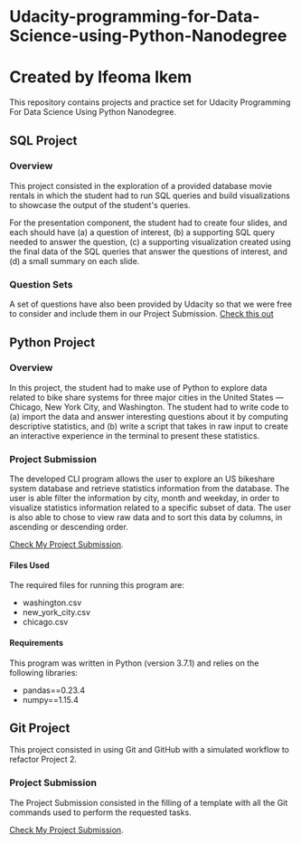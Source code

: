 # Udacity-programming-for-Data-Science-using-Python-Nanodegree

# Created by Ifeoma Ikem

This repository contains projects and practice set for Udacity Programming For Data Science Using Python Nanodegree.

## SQL Project

### Overview

This project consisted in the exploration of a provided database movie rentals in which the student had to run SQL queries and build visualizations to showcase the output of the student's queries. 

For the presentation component, the student had to create four slides, and each should have (a) a question of interest, (b) a supporting SQL query needed to answer the question, (c) a supporting visualization created using the final data of the SQL queries that answer the questions of interest, and (d) a small summary on each slide.


### Question Sets

A set of questions have also been provided by Udacity so that we were free to consider and include them in our Project Submission.
[Check this out](https://github.com/bilaudaud/Ifeoma-https-github.com-Ifeoma-Udacity-programming-for-Data-Science-With-Python-Nanodegree/blob/main/SQL%20Projects/SQL%20Project/All%20Queries.txt)

## Python Project

### Overview

In this project, the student had to make use of Python to explore data related to bike share systems for three major cities in the United States — Chicago, New York City, and Washington. The student had to write code to (a) import the data and answer interesting questions about it by computing descriptive statistics, and (b) write a script that takes in raw input to create an interactive experience in the terminal to present these statistics.

### Project Submission

The developed CLI program allows the user to explore an US bikeshare system database and retrieve statistics information from the database. The user is able filter the information by city, month and weekday, in order to visualize statistics information related to a specific subset of data. The user is also able to chose to view raw data and to sort this data by columns, in ascending or descending order.

[Check My Project Submission](https://github.com/bilaudaud/Ifeoma-https-github.com-Ifeoma-Udacity-programming-for-Data-Science-With-Python-Nanodegree/tree/main/Ppthon%20Project).


#### Files Used

The required files for running this program are: 

* washington.csv
* new_york_city.csv
* chicago.csv

#### Requirements
This program was written in Python (version 3.7.1) and relies on the following libraries:

* pandas==0.23.4
* numpy==1.15.4

## Git Project

This project consisted in using Git and GitHub with a simulated workflow to refactor Project 2.

### Project Submission

The Project Submission consisted in the filling of a template with all the Git commands used to perform the requested tasks.

[Check My Project Submission](https://github.com/bilaudaud/Ifeoma-https-github.com-Ifeoma-Udacity-programming-for-Data-Science-With-Python-Nanodegree/blob/main/Git%20Project/ifeoma%20Git%20Commands%20Documentation.pdf).
